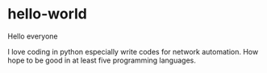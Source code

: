 # hello-world

Hello everyone

I love coding in python especially write codes for network automation.
How hope to be good in at least five programming languages.
